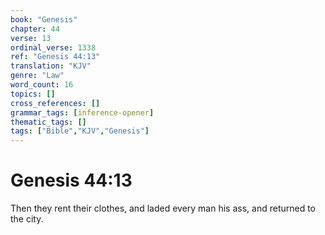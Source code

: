 ```yaml
---
book: "Genesis"
chapter: 44
verse: 13
ordinal_verse: 1338
ref: "Genesis 44:13"
translation: "KJV"
genre: "Law"
word_count: 16
topics: []
cross_references: []
grammar_tags: [inference-opener]
thematic_tags: []
tags: ["Bible","KJV","Genesis"]
---
```


# Genesis 44:13

Then they rent their clothes, and laded every man his ass, and returned to the city.
